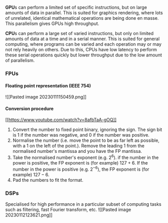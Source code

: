 **GPU**s can perform a limited set of specific instructions, but on large amounts of data in parallel. This is suited for graphics rendering, where lots of unrelated, identical mathematical operations are being done en masse. This parallelism gives GPUs high throughput.

**CPU**s can perform a large set of varied instructions, but only on limited amounts of data at a time and in a serial manner. This is suited for general computing, where programs can be varied and each operation may or may not rely heavily on others. Due to this, CPUs have low latency to perform these serial operations quickly but lower throughput due to the low amount of parallelism.

### FPUs
#### Floating point representation (IEEE 754)
![[Pasted image 20230111150459.png]]

#### Conversion procedure
[[https://www.youtube.com/watch?v=8afbTaA-gOQ]]
1. Convert the number to fixed point binary, ignoring the sign. The sign bit is 1 if the number was negative, and 0 if the number was positive.
2. Normalise the number (i.e. move the point to be as far left as possible, with a 1 on the left of the point.). Remove the leading 1 from the normalised number's mantissa and you have the FP mantissa.
3. Take the normalised number's exponent (e.g. $2^6$). if the number in the power is positive, the FP exponent is (for example) $127 + 6$. If the number in the power is positive (e.g. $2^{-6}$), the FP exponent is (for example) $127 - 6$.
4. Pad the numbers to fit the format.

### DSPs
Specialised for high performance in a particular subset of computing tasks such as filtering, fast Fourier transform, etc.
![[Pasted image 20230112123621.png]]